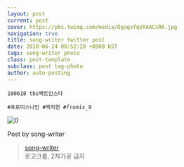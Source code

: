 ```yaml
---
layout: post
current: post
cover: https://pbs.twimg.com/media/DgagxfqUYAACsRA.jpg
navigation: true
title: song-writer twitter post
date: 2018-06-24 08:52:28 +0900 KST
tags: song-writer photo
class: post-template
subclass: post tag-photo
author: auto-posting
---
```


```  
180618 tbs팩트인스타   
  
#프로미스나인 #백지헌 #fromis_9  

```

![0](https://pbs.twimg.com/media/DgagxfqUYAACsRA.jpg)


Post by song-writer

> [song-writer](https://twitter.com/970929_love)  
  로고크롭, 2차가공 금지